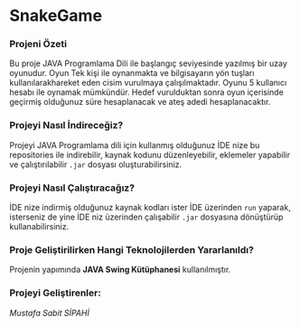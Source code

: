 # SnakeGame

### Projeni Özeti

Bu proje JAVA Programlama Dili ile başlangıç seviyesinde yazılmış bir uzay oyunudur.
Oyun Tek kişi ile oynanmakta ve bilgisayarın yön tuşları kullanılarakhareket eden cisim vurulmaya çalışılmaktadır.
Oyunu 5 kullanıcı hesabı ile oynamak mümkündür.
Hedef vurulduktan sonra oyun içerisinde geçirmiş olduğunuz süre hesaplanacak  ve ateş adedi hesaplanacaktır.
 
### Projeyi Nasıl İndireceğiz?

Projeyi JAVA Programlama dili için kullanmış olduğunuz İDE nize bu repositories ile indirebilir, 
kaynak kodunu düzenleyebilir, eklemeler yapabilir ve çalıştırılabilir `.jar` dosyası oluşturabilirsiniz.
	
### Projeyi Nasıl Çalıştıracağız?

İDE nize indirmiş olduğunuz kaynak kodları ister İDE üzerinden `run` yaparak,
isterseniz de yine İDE niz üzerinden çalışabilir `.jar` dosyasına dönüştürüp kullanabilirsiniz.

### Proje Geliştirilirken Hangi Teknolojilerden Yararlanıldı?

Projenin yapımında **JAVA Swing Kütüphanesi** kullanılmıştır.
	
### Projeyi Geliştirenler:

*Mustafa Sabit SİPAHİ*

